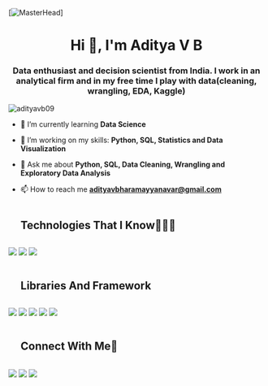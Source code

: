 [![MasterHead](https://as1.ftcdn.net/v2/jpg/02/42/83/38/1000_F_242833857_rsLAXVpWoSsKMOt9n5BCb4IRdNRupQ8X.jpg)]
<h1 align="center">Hi 👋, I'm Aditya V B</h1>
<h3 align="center">Data enthusiast and decision scientist from India. I work in an analytical firm and in my free time I play with data(cleaning, wrangling, EDA, Kaggle)</h3>




<p align="left"> <img src="https://komarev.com/ghpvc/?username=adityavb09&label=Profile%20views&color=0e75b6&style=flat" alt="adityavb09" /> </p>

- 🌱 I’m currently learning **Data Science**

- 👯 I’m working on my skills: **Python, SQL, Statistics and Data Visualization**

- 💬 Ask me about **Python, SQL, Data Cleaning, Wrangling and Exploratory Data Analysis**

- 📫 How to reach me **adityavbharamayyanavar@gmail.com**



<div id="user-content-toc">
  <ul align="left">
    <summary><h2 style="display: inline-block">Technologies That I Know👨🏻‍💻</h2></summary>
  </ul>
</div>
<!--tech stack icons-->
<p align="left">
 
  <img src="https://img.shields.io/badge/python-3670A0?style=for-the-badge&logo=python&logoColor=ffdd54" />
   <img src="https://img.shields.io/badge/mysql-%2300f.svg?style=for-the-badge&logo=mysql&logoColor=white" />
   <img src="https://img.shields.io/badge/c-%2300599C.svg?style=for-the-badge&logo=c&logoColor=white" />
    
</p>
<div id="user-content-toc">
  <ul align="left">
    <summary><h2 style="display: inline-block">Libraries And Framework</h2></summary>
  </ul>
</div>
<p align="left"> 
   <img src="https://img.shields.io/badge/pandas-%23150458.svg?style=for-the-badge&logo=pandas&logoColor=white" />
   <img src="https://img.shields.io/badge/numpy-%23013243.svg?style=for-the-badge&logo=numpy&logoColor=white" />
   <img src="https://img.shields.io/badge/Matplotlib-%23ffffff.svg?style=for-the-badge&logo=Matplotlib&logoColor=black" />
   <img src="https://img.shields.io/badge/SciPy-%230C55A5.svg?style=for-the-badge&logo=scipy&logoColor=%white" />
   <img src="https://img.shields.io/badge/Plotly-%233F4F75.svg?style=for-the-badge&logo=plotly&logoColor=white" />
      
</p>




<div id="user-content-toc">
  <ul align="left">
    <summary><h2 style="display: inline-block">Connect With Me🤝</h2></summary>
  </ul>
</div>

<!--icons and links-->
<p align="left">
<a href="https://www.linkedin.com/in/aditya-vb0911/" target="blank"><img align="center" src="https://img.shields.io/badge/linkedin-%230077B5.svg?style=for-the-badge&logo=linkedin&logoColor=white" /></a>
<a href="https://www.kaggle.com/adityavb0911" target="blank"><img align="center" src="https://img.shields.io/badge/Kaggle-035a7d?style=for-the-badge&logo=kaggle&logoColor=white" /></a> 
<a href="" target="blank"><img align="center" src="https://img.shields.io/badge/Medium-12100E?style=for-the-badge&logo=medium&logoColor=white" /></a>

  
</p>




